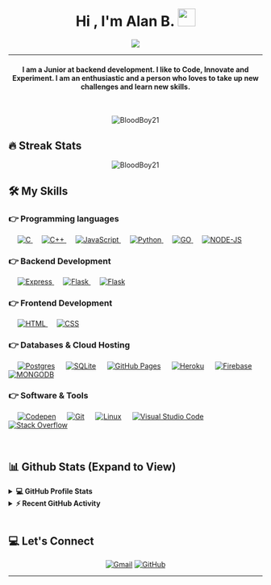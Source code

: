 
<h1 align="center">Hi , I'm Alan B. <img src="https://media.giphy.com/media/hvRJCLFzcasrR4ia7z/giphy.gif" width="35"></h1>
<p align="center">
  <a href="https://github.com/DenverCoder1/readme-typing-svg"><img src="https://readme-typing-svg.herokuapp.com?lines=Electronic+Engineering+Student;Backend+Developer;Backend%20|%20IoT%20Enthusiast;Always%20learning%20new%20things&center=true&width=500&height=50"></a>
</p>
<hr/>
<h4 align="center">I am a Junior at backend development. I like to Code, Innovate and Experiment. I am an enthusiastic and a person who loves to take up new challenges and learn new skills.</h4>
<br>
<p align="center"> <img src="https://komarev.com/ghpvc/?username=BloodBoy21&label=Profile%20views&color=0e75b6&style=plastic" alt="BloodBoy21" /> </p>

## 🔥 Streak Stats
<p align="center"><img src="https://github-readme-streak-stats.herokuapp.com/?user=BloodBoy21&theme=algolia" alt="BloodBoy21"  /></p>


## 🛠️ My Skills

### 👉 Programming languages

<p align="left"> 
  &emsp; 
  <a href="https://www.cprogramming.com/" target="_blank"> 
    <img alt="C" src="https://img.shields.io/badge/C-00599C?style=for-the-badge&logo=c&logoColor=white">
  </a> 
  &emsp;
  <a href="https://www.w3schools.com/cpp/" target="_blank"> 
    <img alt="C++" src="https://img.shields.io/badge/C%2B%2B-00599C?style=for-the-badge&logo=c%2B%2B&logoColor=white">
  </a> 
  &emsp;
  <a href="https://developer.mozilla.org/en-US/docs/Web/JavaScript" target="_blank"> 
     <img alt="JavaScript" src="https://img.shields.io/badge/JavaScript-F7DF1E?style=for-the-badge&logo=javascript&logoColor=black">
   </a>
  &emsp;
   <a href="https://www.python.org" target="_blank">
    <img alt="Python" src="https://img.shields.io/badge/Python-3776AB?style=for-the-badge&logo=python&logoColor=white">
  </a>
&emsp;
   <a href="https://www.go.org" target="_blank">
    <img alt="GO" src="https://img.shields.io/badge/Go-00ADD8?style=for-the-badge&logo=go&logoColor=white">
  </a>
&emsp;
   <a href="https://www.go.org" target="_blank">
    <img alt="NODE-JS" src="https://img.shields.io/badge/Node.js-43853D?style=for-the-badge&logo=node.js&logoColor=white">
  </a>
 
</p>

### 👉 Backend Development

<p align="left"> 
  &emsp; 
  <a href="https://www.express.com/" target="_blank"> 
   <img alt="Express" src="https://img.shields.io/badge/Express.js-404D59?style=for-the-badge">
  </a>   
  &emsp;
  <a href="https://flask.palletsprojects.com" target="_blank">
    <img alt="Flask" src="https://img.shields.io/badge/Flask-000000?style=for-the-badge&logo=flask&logoColor=white">
  </a> 
&emsp;
  <a href="https://www.djangoproject.com/" target="_blank">
    <img alt="Flask" src="https://img.shields.io/badge/Django-092E20?style=for-the-badge&logo=django&logoColor=white">
  </a> 
</p>

### 👉 Frontend Development
<p align="left"> 
  &emsp; 
  <a href="https://www.w3.org/html/" target="_blank"> 
   <img alt="HTML" src="https://img.shields.io/badge/HTML5%20-%23E34F26.svg?logo=html5&logoColor=white">
  </a>   
  &emsp;
  <a href="https://www.w3schools.com/css/" target="_blank">
    <img alt="CSS" src="https://img.shields.io/badge/CSS%20-%231572B6.svg?logo=css3&logoColor=white">
  </a> 
</p>

### 👉 Databases & Cloud Hosting
<p align="left">
  &emsp;
    <a href="https://www.postgresql.org/"><img alt="Postgres" src="https://img.shields.io/badge/PostgreSQL-316192?style=for-the-badge&logo=postgresql&logoColor=black"></a>
  &emsp;
    <a href="https://www.sqlite.org/"><img alt="SQLite" src ="https://img.shields.io/badge/SQLite-07405E?style=for-the-badge&logo=sqlite&logoColor=white"/></a>
  &emsp;
    <a href="https://www.github.com"><img alt="GitHub Pages" src="https://img.shields.io/badge/GitHub%20Pages-%23327FC7.svg?style=flat&llogo=github&logoColor=white"></a>
  &emsp;
    <a href="https://www.heroku.com/"><img alt="Heroku" src="https://img.shields.io/badge/Heroku-430098?style=for-the-badge&logo=heroku&logoColor=white"></a>  
  &emsp;
    <a href="https://firebase.google.com/"><img alt="Firebase" src ="https://img.shields.io/badge/Firebase-%23316192.svg?style=for-the-badge?logo=firebase&logoColor=white"></a>
&emsp;
<a href="https://www.mongodb.com"><img alt="MONGODB" src ="https://img.shields.io/badge/MongoDB-4EA94B?style=for-the-badge&logo=mongodb&logoColor=white"></a>
 </p>
  
 ### 👉 Software & Tools
 
<p>
  &emsp;
    <a href="#"><img alt="Codepen" src="https://img.shields.io/badge/Codepen-000000.svg?logo=codepen&logoColor=white"></a>
  &emsp;
    <a href="#"><img alt="Git" src="https://img.shields.io/badge/Git%20-%23F05033.svg?logo=git&logoColor=white"></a>
  &emsp;
    <a href="#"><img alt="Linux" src="https://img.shields.io/badge/Linux-FCC624?style=flat&logo=linux&logoColor=black"></a>
  &emsp;
    <a href="#"><img alt="Visual Studio Code" src="https://img.shields.io/badge/Visual%20Studio%20Code-0078d7.svg?logo=visual-studio-code&logoColor=white"></a>
  &emsp;
    <a href="#"><img alt="Stack Overflow" src="https://img.shields.io/badge/-Stack%20Overflow-FE7A16?logo=stack-overflow&logoColor=white"></a>
  &emsp;
</p>

<br/>

## 📊 Github Stats (Expand to View) 


<details> 
  <summary><b>💻 GitHub Profile Stats</b></summary>
  <br/>
  <p align="center">
    <a href="https://github.com/anuraghazra/github-readme-stats"><img alt="Alan's Github Stats" src="https://github-readme-stats.vercel.app/api?username=BloodBoy21&show_icons=true&count_private=true&theme=algolia" height="192px"/></a>
<br/>
  &nbsp;
	  <img src="https://github-readme-stats.vercel.app/api/top-langs?username=BloodBoy21&show_icons=true&locale=en&layout=compact&theme=algolia" alt="candida18" height="192px"/>
  <br/>
  <b>Note:</b> Top languages is only a metric of the languages my public code consists of and doesn't reflect experience or skill level.
  </p>
</details>


<details>
  <summary><b>⚡ Recent GitHub Activity</b></summary>
  <br/>
   <a href="https://github.com/BloodBoy21"><img alt="Alan's Activity Graph" src="https://activity-graph.herokuapp.com/graph?username=BloodBoy21&custom_title=Alan%20B.'s%20Contribution%20Graph&theme=react-dark" /></a>
  <br/>

</details>

<br/>

## 💻 Let's Connect
<p align="center">
	<a href="mailto:death1027@outlook.com"><img src="https://img.icons8.com/bubbles/50/000000/gmail.png" alt="Gmail"/></a>
	<a href="https://github.com/BloodBoy21"><img src="https://img.icons8.com/bubbles/50/000000/github.png" alt="GitHub"/></a>
</p>

<hr/>








